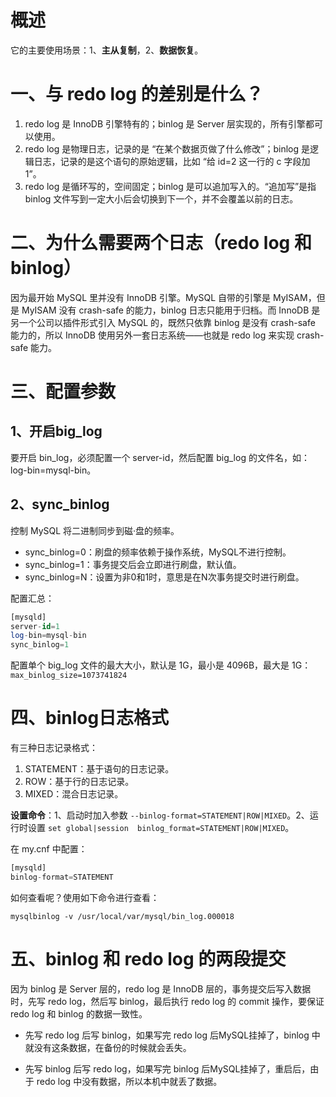 # 概述

它的主要使用场景：1、**主从复制**，2、**数据恢复**。

# 一、与 redo log 的差别是什么？

1. redo log 是 InnoDB 引擎特有的；binlog 是 Server 层实现的，所有引擎都可以使用。
2. redo log 是物理日志，记录的是 “在某个数据页做了什么修改”；binlog 是逻辑日志，记录的是这个语句的原始逻辑，比如 “给 id=2 这一行的 c 字段加 1”。
3. redo log 是循环写的，空间固定；binlog 是可以追加写入的。“追加写”是指 binlog 文件写到一定大小后会切换到下一个，并不会覆盖以前的日志。

# 二、为什么需要两个日志（redo log 和 binlog）

因为最开始 MySQL 里并没有 InnoDB 引擎。MySQL 自带的引擎是 MyISAM，但是 MyISAM 没有 crash-safe 的能力，binlog 日志只能用于归档。而 InnoDB 是另一个公司以插件形式引入 MySQL 的，既然只依靠 binlog 是没有 crash-safe 能力的，所以 InnoDB 使用另外一套日志系统——也就是 redo log 来实现 crash-safe 能力。

# 三、配置参数

## 1、开启big_log

要开启 bin_log，必须配置一个 server-id，然后配置 big_log 的文件名，如：log-bin=mysql-bin。

## 2、sync_binlog

控制 MySQL 将二进制同步到磁·盘的频率。

- sync_binlog=0：刷盘的频率依赖于操作系统，MySQL不进行控制。
- sync_binlog=1：事务提交后会立即进行刷盘，默认值。
- sync_binlog=N：设置为非0和1时，意思是在N次事务提交时进行刷盘。

配置汇总：

```sql
[mysqld]
server-id=1
log-bin=mysql-bin
sync_binlog=1
```

配置单个 big_log 文件的最大大小，默认是 1G，最小是 4096B，最大是 1G：`max_binlog_size=1073741824`

# 四、binlog日志格式

有三种日志记录格式：

1. STATEMENT：基于语句的日志记录。
2. ROW：基于行的日志记录。
3. MIXED：混合日志记录。

**设置命令**：1、启动时加入参数 `--binlog-format=STATEMENT|ROW|MIXED`。2、运行时设置 `set global|session  binlog_format=STATEMENT|ROW|MIXED`。

在 my.cnf 中配置：

```sql
[mysqld]
binlog-format=STATEMENT
```

如何查看呢？使用如下命令进行查看：

`mysqlbinlog -v /usr/local/var/mysql/bin_log.000018`

# 五、binlog 和 redo log 的两段提交

因为 binlog 是 Server 层的，redo log 是 InnoDB 层的，事务提交后写入数据时，先写 redo log，然后写 binlog，最后执行 redo log 的 commit 操作，要保证 redo log 和 binlog 的数据一致性。

- 先写 redo log 后写 binlog，如果写完 redo log 后MySQL挂掉了，binlog 中就没有这条数据，在备份的时候就会丢失。

- 先写 binlog 后写 redo log，如果写完 binlog 后MySQL挂掉了，重启后，由于 redo log 中没有数据，所以本机中就丢了数据。
